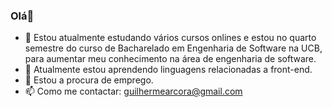 ### Olá👋






- 🔭 Estou atualmente estudando vários cursos onlines e estou no quarto semestre do curso de Bacharelado em Engenharia de Software na UCB, para aumentar meu conhecimento na área de engenharia de software.
- 🌱 Atualmente estou aprendendo linguagens relacionadas a front-end.
- 🤔 Estou a procura de emprego.
- 📫 Como me contactar: guilhermearcora@gmail.com
